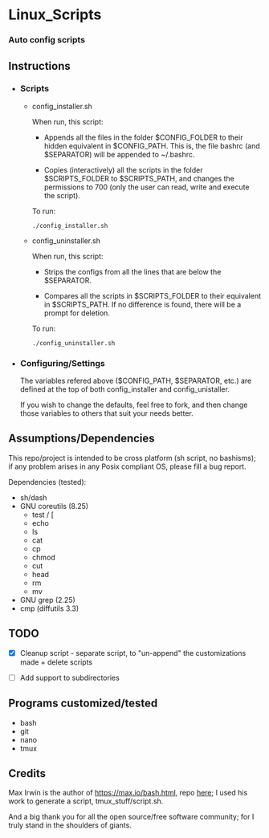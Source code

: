 # Linux_Scripts #

### Auto config scripts ###


## Instructions ##

*	### Scripts ###

	+	config_installer.sh

		When run, this script:

		-	Appends all the files in the folder $CONFIG_FOLDER to their
			hidden equivalent in $CONFIG_PATH. This is, the file bashrc
			(and $SEPARATOR) will be appended to ~/.bashrc.

		-	Copies (interactively) all the scripts in the folder 
			$SCRIPTS_FOLDER to $SCRIPTS_PATH, and changes the permissions
			to 700 (only the user can read, write and execute the script).

		To run:

			./config_installer.sh


	+	config_uninstaller.sh

		When run, this script:

		-	Strips the configs from all the lines that are below
			the $SEPARATOR.

		-	Compares all the scripts in $SCRIPTS_FOLDER to their
			equivalent in $SCRIPTS_PATH. If no difference is found,
			there will be a prompt for deletion.

		To run:

			./config_uninstaller.sh



*	### Configuring/Settings ###

	The variables refered above ($CONFIG_PATH, $SEPARATOR, etc.) are
	defined at the top of both config_installer and config_unistaller.

	If you wish to change the defaults, feel free to fork, and then
	change those variables to others that suit your needs better.


## Assumptions/Dependencies ##

This repo/project is intended to be cross platform (sh script, no bashisms);
if any problem arises in any Posix compliant OS, please fill a bug
report.

Dependencies (tested):

+	sh/dash
+	GNU coreutils (8.25)
	-	test / [
	-	echo
	-	ls
	-	cat
	-	cp
	-	chmod
	-	cut
	-	head
	-	rm
	-	mv
+	GNU grep (2.25)
+	cmp (diffutils 3.3)



## TODO ##

-	[x] Cleanup script - separate script, to "un-append" the
	customizations made + delete scripts

-	[ ] Add support to subdirectories

## Programs customized/tested ##

-	bash
-	git
-	nano
-	tmux


## Credits ##

Max Irwin is the author of https://max.io/bash.html, repo
[here](https://github.com/binarymax); I used his work to generate a
script, tmux_stuff/script.sh.

And a big thank you for all the open source/free software community;
for I truly stand in the shoulders of giants.
